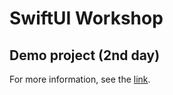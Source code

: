 # SwiftUI Workshop 
## Demo project (2nd day)

For more information, see the [link](https://career-events.globant.com/events/swiftui-workshop/?utm_source=lik&utm_medium=soc&utm_campaign=-a-ebr-r-eme-c-mul-p-mul-n-careermon-s-lik-d-soc-o-sgu-b-nap-f-lnk-y-2023-m-10-i-200224-z-tl-t-swiftui).